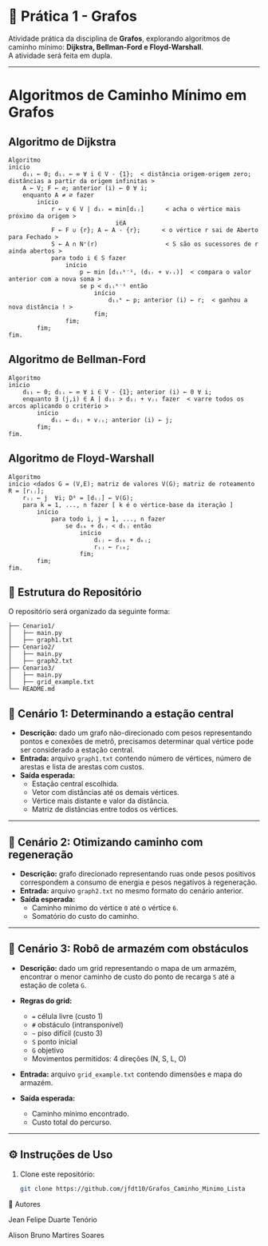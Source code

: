 # 📌 Prática 1 - Grafos

Atividade prática da disciplina de **Grafos**, explorando algoritmos de caminho mínimo: **Dijkstra, Bellman-Ford e Floyd-Warshall**.  
A atividade será feita em dupla.

---
# Algoritmos de Caminho Mínimo em Grafos


## Algoritmo de Dijkstra

```
Algoritmo
início
    d₁₁ ← 0; d₁ᵢ ← ∞ ∀ i ∈ V - {1};  < distância origem-origem zero; distâncias a partir da origem infinitas >
    A ← V; F ← ∅; anterior (i) ← 0 ∀ i;
    enquanto A ≠ ∅ fazer
        início
            r ← v ∈ V | d₁ᵣ = min[d₁ⱼ]      < acha o vértice mais próximo da origem >
                              i∈A
            F ← F ∪ {r}; A ← A - {r};      < o vértice r sai de Aberto para Fechado >
            S ← A ∩ N⁺(r)                   < S são os sucessores de r ainda abertos >
            para todo i ∈ S fazer
                início
                    p ← min [d₁ᵢᵏ⁻¹, (d₁ᵣ + vᵣᵢ)]  < compara o valor anterior com a nova soma >
                    se p < d₁ᵢᵏ⁻¹ então
                        início
                            d₁ᵢᵏ ← p; anterior (i) ← r;  < ganhou a nova distância ! >
                        fim;
                fim;
        fim;
fim.

```

## Algoritmo de Bellman-Ford

```
Algoritmo
início
    d₁₁ ← 0; d₁ᵢ ← ∞ ∀ i ∈ V - {1}; anterior (i) ← 0 ∀ i;
    enquanto ∃ (j,i) ∈ A | d₁ᵢ > d₁ⱼ + vⱼᵢ fazer  < varre todos os arcos aplicando o critério >
        início
            d₁ᵢ ← d₁ⱼ + vⱼᵢ; anterior (i) ← j;
        fim;
fim.
```
## Algoritmo de Floyd-Warshall

```
Algoritmo
início <dados G = (V,E); matriz de valores V(G); matriz de roteamento R = [rᵢⱼ];
    rᵢⱼ ← j  ∀i; D⁰ = [dᵢⱼ] ← V(G);
    para k = 1, ..., n fazer [ k é o vértice-base da iteração ]
        início
            para todo i, j = 1, ..., n fazer
                se dᵢₖ + dₖⱼ < dᵢⱼ então
                    início
                        dᵢⱼ ← dᵢₖ + dₖⱼ;
                        rᵢⱼ ← rᵢₖ;
                    fim;
        fim;
fim.
```

## 📂 Estrutura do Repositório

O repositório será organizado da seguinte forma:



```text
├── Cenario1/
│   ├── main.py
│   ├── graph1.txt
├── Cenario2/
│   ├── main.py
│   ├── graph2.txt
├── Cenario3/
│   ├── main.py
│   ├── grid_example.txt
└── README.md
```

## 📘 Cenário 1: Determinando a estação central

- **Descrição:** dado um grafo não-direcionado com pesos representando pontos e conexões de metrô, precisamos determinar qual vértice pode ser considerado a estação central.  
- **Entrada:** arquivo `graph1.txt` contendo número de vértices, número de arestas e lista de arestas com custos.  
- **Saída esperada:**  
  - Estação central escolhida.  
  - Vetor com distâncias até os demais vértices.  
  - Vértice mais distante e valor da distância.  
  - Matriz de distâncias entre todos os vértices.  

---

## 📘 Cenário 2: Otimizando caminho com regeneração

- **Descrição:** grafo direcionado representando ruas onde pesos positivos correspondem a consumo de energia e pesos negativos à regeneração.  
- **Entrada:** arquivo `graph2.txt` no mesmo formato do cenário anterior.  
- **Saída esperada:**  
  - Caminho mínimo do vértice `0` até o vértice `6`.  
  - Somatório do custo do caminho.  

---

## 📘 Cenário 3: Robô de armazém com obstáculos

- **Descrição:** dado um grid representando o mapa de um armazém, encontrar o menor caminho de custo do ponto de recarga `S` até a estação de coleta `G`.  
- **Regras do grid:**  
  - `=` célula livre (custo 1)  
  - `#` obstáculo (intransponível)  
  - `~` piso difícil (custo 3)  
  - `S` ponto inicial  
  - `G` objetivo  
  - Movimentos permitidos: 4 direções (N, S, L, O)  

- **Entrada:** arquivo `grid_example.txt` contendo dimensões e mapa do armazém.  
- **Saída esperada:**  
  - Caminho mínimo encontrado.  
  - Custo total do percurso.  

---

## ⚙️ Instruções de Uso

1. Clone este repositório:  
   ```bash
   git clone https://github.com/jfdt10/Grafos_Caminho_Minimo_Lista


👥 Autores

Jean Felipe Duarte Tenório

Alison Bruno Martires Soares

